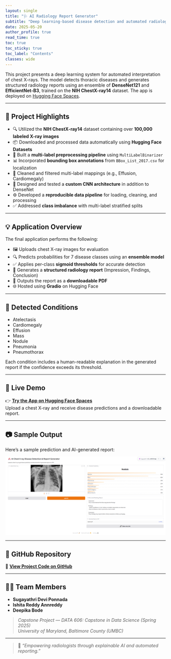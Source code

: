 ```yaml
---
layout: single
title: "🩺 AI Radiology Report Generator"
subtitle: "Deep learning-based disease detection and automated radiology reporting using chest X-rays"
date: 2025-05-20
author_profile: true
read_time: true
toc: true
toc_sticky: true
toc_label: "Contents"
classes: wide
---
```


This project presents a deep learning system for automated interpretation of chest X-rays. The model detects thoracic diseases and generates structured radiology reports using an ensemble of **DenseNet121** and **EfficientNet-B3**, trained on the **NIH ChestX-ray14** dataset. The app is deployed on [Hugging Face Spaces](https://huggingface.co/spaces/Sugayathri/ai_radiology).

---

## 🧠 Project Highlights

- 🔍 Utilized the **NIH ChestX-ray14** dataset containing over **100,000 labeled X-ray images**
- 📦 Downloaded and processed data automatically using **Hugging Face Datasets**
- 🧹 Built a **multi-label preprocessing pipeline** using `MultiLabelBinarizer`
- 📊 Incorporated **bounding box annotations** from `BBox_List_2017.csv` for localization
- 📁 Cleaned and filtered multi-label mappings (e.g., Effusion, Cardiomegaly)
- 🧠 Designed and tested a **custom CNN architecture** in addition to DenseNet
- ⚙️ Developed a **reproducible data pipeline** for loading, cleaning, and processing
- ✅ Addressed **class imbalance** with multi-label stratified splits

---

## 💡 Application Overview

The final application performs the following:

- 🖼️ Uploads chest X-ray images for evaluation
- 🔍 Predicts probabilities for 7 disease classes using an **ensemble model**
- ✅ Applies per-class **sigmoid thresholds** for accurate detection
- 📄 Generates a **structured radiology report** (Impression, Findings, Conclusion)
- 🧾 Outputs the report as a **downloadable PDF**
- 🌐 Hosted using **Gradio** on Hugging Face

---

## 🧪 Detected Conditions

- Atelectasis  
- Cardiomegaly  
- Effusion  
- Mass  
- Nodule  
- Pneumonia  
- Pneumothorax  

Each condition includes a human-readable explanation in the generated report if the confidence exceeds its threshold.

---

## 🚀 Live Demo

👉 [**Try the App on Hugging Face Spaces**](https://huggingface.co/spaces/Sugayathri/ai_radiology)  
Upload a chest X-ray and receive disease predictions and a downloadable report.

---

## 📷 Sample Output

Here’s a sample prediction and AI-generated report:

![Sample Output](Sample_Output.png)

---

## 📎 GitHub Repository

🔗 [**View Project Code on GitHub**](https://github.com/sugayathriponnada/DS606_TeamF_Ponnada_Annreddy_Bode_AI-RADIOLOGY_P3Final)

---

## 👩‍💻 Team Members

- **Sugayathri Devi Ponnada**  
- **Ishita Reddy Annreddy**  
- **Deepika Bode**

> _Capstone Project — DATA 606: Capstone in Data Science (Spring 2025)_  
> _University of Maryland, Baltimore County (UMBC)_

---

> 💬 _“Empowering radiologists through explainable AI and automated reporting.”_
